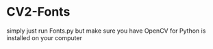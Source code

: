 # CV2-Fonts
simply just run Fonts.py but make sure you have OpenCV for Python is installed on your computer
